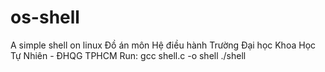 # os-shell
A simple shell on linux
Đồ án môn Hệ điều hành
Trường Đại học Khoa Học Tự Nhiên - ĐHQG TPHCM
Run:
gcc shell.c -o shell
./shell

